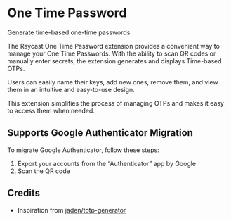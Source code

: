 # One Time Password

Generate time-based one-time passwords

The Raycast One Time Password extension provides a convenient way to manage your One Time Passwords. With the ability to scan QR codes or manually enter secrets, the extension generates and displays Time-based OTPs.

Users can easily name their keys, add new ones, remove them, and view them in an intuitive and easy-to-use design.

This extension simplifies the process of managing OTPs and makes it easy to access them when needed.

## Supports Google Authenticator Migration

To migrate Google Authenticator, follow these steps:

1. Export your accounts from the “Authenticator” app by Google
2. Scan the QR code

## Credits

- Inspiration from [jaden/totp-generator](https://github.com/jaden/totp-generator)

